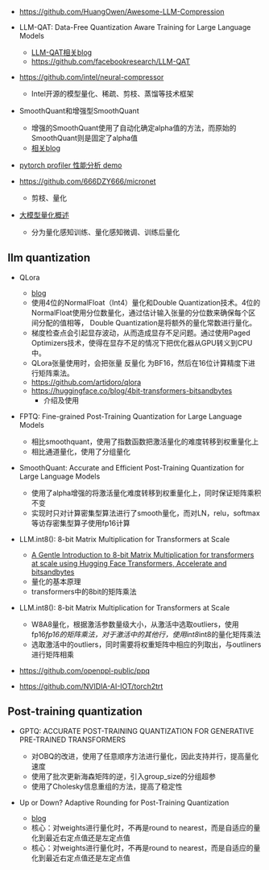 

- https://github.com/HuangOwen/Awesome-LLM-Compression

- LLM-QAT: Data-Free Quantization Aware Training for Large Language Models
   - [LLM-QAT相关blog](https://mp.weixin.qq.com/s/zKndNym9Q7QJWlmn60HmyQ)
   - https://github.com/facebookresearch/LLM-QAT

- https://github.com/intel/neural-compressor
  - Intel开源的模型量化、稀疏、剪枝、蒸馏等技术框架

- SmoothQuant和增强型SmoothQuant
  - 增强的SmoothQuant使用了自动化确定alpha值的方法，而原始的SmoothQuant则是固定了alpha值
  - [相关blog](https://zhuanlan.zhihu.com/p/648016909)

- [pytorch profiler 性能分析 demo](https://zhuanlan.zhihu.com/p/403957917)

- https://github.com/666DZY666/micronet
  - 剪枝、量化

- [大模型量化概述](https://mp.weixin.qq.com/s/_bF6nQ6jVoj-_fAY8L5RvQ)
  - 分为量化感知训练、量化感知微调、训练后量化

## llm quantization

- QLora
  - [blog](https://zhuanlan.zhihu.com/p/632229856)
  - 使用4位的NormalFloat（Int4）量化和Double Quantization技术。4位的NormalFloat使用分位数量化，通过估计输入张量的分位数来确保每个区间分配的值相等，
  Double Quantization是将额外的量化常数进行量化。
  - 梯度检查点会引起显存波动，从而造成显存不足问题。通过使用Paged Optimizers技术，使得在显存不足的情况下把优化器从GPU转义到CPU中。
  - QLora张量使用时，会把张量 反量化 为BF16，然后在16位计算精度下进行矩阵乘法。
  - https://github.com/artidoro/qlora
  - https://huggingface.co/blog/4bit-transformers-bitsandbytes
    - 介绍及使用

- FPTQ: Fine-grained Post-Training Quantization for Large Language Models
  - 相比smoothquant，使用了指数函数把激活量化的难度转移到权重量化上
  - 相比通道量化，使用了分组量化

- SmoothQuant: Accurate and Efficient Post-Training Quantization for Large Language Models
  - 使用了alpha增强的将激活量化难度转移到权重量化上，同时保证矩阵乘积不变
  - 实现时只对计算密集型算法进行了smooth量化，而对LN，relu，softmax等访存密集型算子使用fp16计算

- LLM.int8(): 8-bit Matrix Multiplication for Transformers at Scale
  - [A Gentle Introduction to 8-bit Matrix Multiplication for transformers at scale using Hugging Face Transformers, Accelerate and bitsandbytes](https://huggingface.co/blog/hf-bitsandbytes-integration)
  - 量化的基本原理
  - transformers中的8bit的矩阵乘法

- LLM.int8(): 8-bit Matrix Multiplication for Transformers at Scale
  - W8A8量化，根据激活参数量级大小，从激活中选取outliers，使用fp16*fp16的矩阵乘法，对于激活中的其他行，使用int8*int8的量化矩阵乘法
  - 选取激活中的outliers，同时需要将权重矩阵中相应的列取出，与outliners进行矩阵相乘

- https://github.com/openppl-public/ppq

- https://github.com/NVIDIA-AI-IOT/torch2trt


## Post-training quantization

- GPTQ: ACCURATE POST-TRAINING QUANTIZATION FOR GENERATIVE PRE-TRAINED TRANSFORMERS
  - 对OBQ的改进，使用了任意顺序方法进行量化，因此支持并行，提高量化速度
  - 使用了批次更新海森矩阵的逆，引入group_size的分组超参
  - 使用了Cholesky信息重组的方法，提高了稳定性
  

- Up or Down? Adaptive Rounding for Post-Training Quantization
  - [blog](https://zhuanlan.zhihu.com/p/363941822)
  - 核心：对weights进行量化时，不再是round to nearest，而是自适应的量化到最近右定点值还是左定点值
  - 核心：对weights进行量化时，不再是round to nearest，而是自适应的量化到最近右定点值还是左定点值
